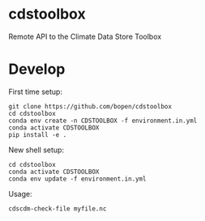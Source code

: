 # cdstoolbox

Remote API to the Climate Data Store Toolbox

# Develop

First time setup:
```
git clone https://github.com/bopen/cdstoolbox
cd cdstoolbox
conda env create -n CDSTOOLBOX -f environment.in.yml
conda activate CDSTOOLBOX
pip install -e .
```

New shell setup:
```
cd cdstoolbox
conda activate CDSTOOLBOX
conda env update -f environment.in.yml
```

Usage:
```
cdscdm-check-file myfile.nc
```
